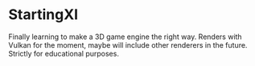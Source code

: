# StartingXI
Finally learning to make a 3D game engine the right way. Renders with Vulkan for the moment, maybe will include other renderers in the future. Strictly for educational purposes.
